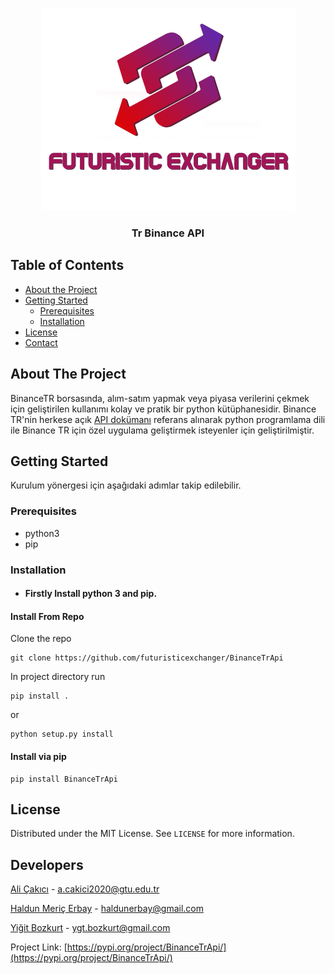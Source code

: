 <!-- PROJECT SHIELDS -->
<!--
*** I'm using markdown "reference style" links for readability.
*** Reference links are enclosed in brackets [ ] instead of parentheses ( ).
*** See the bottom of this document for the declaration of the reference variables
*** for contributors-url, forks-url, etc. This is an optional, concise syntax you may use.
*** https://www.markdownguide.org/basic-syntax/#reference-style-links
-->


<!-- PROJECT LOGO -->  

<p align="center">  
  <a href="https://trbinance.com">
    <img src="https://raw.githubusercontent.com/futuristicexchanger/BinanceTrApi/main/images/logo.png" alt="Logo" width="407" height="324">
  </a>

  <h3 align="center"> Tr Binance API </h3>




  
  
<!-- TABLE OF CONTENTS -->  
## Table of Contents  
  
* [About the Project](#about-the-project)  
* [Getting Started](#getting-started)  
  * [Prerequisites](#prerequisites)  
  * [Installation](#installation)  
* [License](#license)  
* [Contact](#developers)  
  
  
  
  
<!-- ABOUT THE PROJECT -->  
## About The Project  
  
BinanceTR borsasında, alım-satım yapmak veya piyasa verilerini çekmek için geliştirilen kullanımı kolay ve pratik bir python kütüphanesidir.
Binance TR'nin herkese açık [API dokümanı](https://www.trbinance.com/apidocs/) referans alınarak python programlama dili ile Binance TR için özel uygulama geliştirmek isteyenler için geliştirilmiştir.

<!-- GETTING STARTED -->  
## Getting Started  
 
Kurulum yönergesi için aşağıdaki adımlar takip edilebilir.
  
### Prerequisites  
  
- python3  
- pip   
  
### Installation  

- #### Firstly Install python 3 and pip.  

#### Install From Repo

  Clone the repo  
  ```shell  
  git clone https://github.com/futuristicexchanger/BinanceTrApi
  ```  
  
  In project directory run
  ```shell
  pip install .
  ```
  or
  ```shell
  python setup.py install
  ```

#### Install via pip
  ```shell
  pip install BinanceTrApi
  ```




<!-- LICENSE -->
## License

Distributed under the MIT License. See `LICENSE` for more information.


<!-- DEVELOPERS -->
## Developers

[Ali Çakıcı](https://www.linkedin.com/in/ali-cakici-developer/) - a.cakici2020@gtu.edu.tr

[Haldun Meriç Erbay](https://www.linkedin.com/in/haldunerbay/) - haldunerbay@gmail.com

[Yiğit Bozkurt](https://www.linkedin.com/in/ygtbzkrt/) - ygt.bozkurt@gmail.com



Project Link: [https://pypi.org/project/BinanceTrApi/](https://pypi.org/project/BinanceTrApi/)


